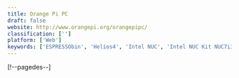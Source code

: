 ```yaml
---
title: Orange Pi PC
draft: false 
website: http://www.orangepi.org/orangepipc/
classification: ['']
platform: ['Web']
keywords: ['ESPRESSObin', 'Helios4', 'Intel NUC', 'Intel NUC Kit NUC7i3BNH', 'NanoPi M4', 'Olimex A64-OLinuXino', 'esp32']
---
```

[!--pagedes--]